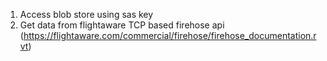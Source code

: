 1) Access blob store using sas key
2) Get data from flightaware TCP based firehose api (https://flightaware.com/commercial/firehose/firehose_documentation.rvt)
